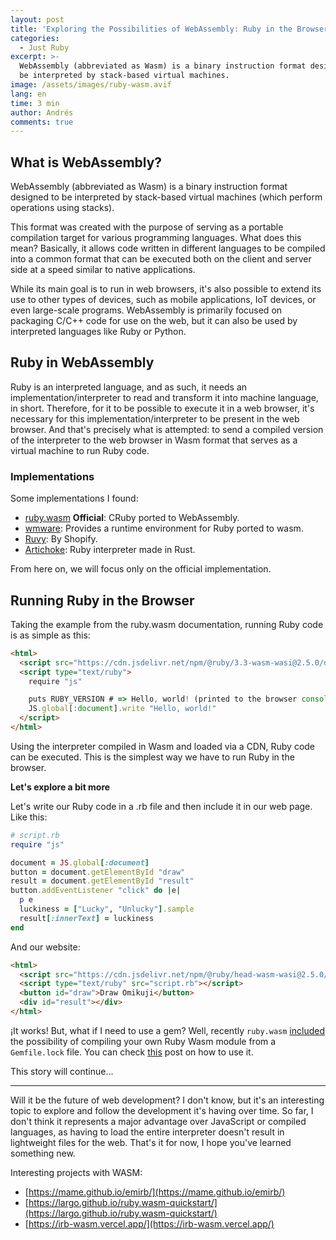 ```yaml
---
layout: post
title: 'Exploring the Possibilities of WebAssembly: Ruby in the Browser'
categories:
  - Just Ruby
excerpt: >-
  WebAssembly (abbreviated as Wasm) is a binary instruction format designed to
  be interpreted by stack-based virtual machines.
image: /assets/images/ruby-wasm.avif
lang: en
time: 3 min
author: Andrés
comments: true
---
```

## What is WebAssembly?

WebAssembly (abbreviated as Wasm) is a binary instruction format designed to be interpreted by stack-based virtual machines (which perform operations using stacks).

This format was created with the purpose of serving as a portable compilation target for various programming languages. What does this mean? Basically, it allows code written in different languages to be compiled into a common format that can be executed both on the client and server side at a speed similar to native applications.

While its main goal is to run in web browsers, it's also possible to extend its use to other types of devices, such as mobile applications, IoT devices, or even large-scale programs. WebAssembly is primarily focused on packaging C/C++ code for use on the web, but it can also be used by interpreted languages like Ruby or Python.

## Ruby in WebAssembly

Ruby is an interpreted language, and as such, it needs an implementation/interpreter to read and transform it into machine language, in short. Therefore, for it to be possible to execute it in a web browser, it's necessary for this implementation/interpreter to be present in the web browser. And that's precisely what is attempted: to send a compiled version of the interpreter to the web browser in Wasm format that serves as a virtual machine to run Ruby code.

### Implementations

Some implementations I found:

- [ruby.wasm](https://github.com/ruby/ruby.wasm/) **Official**: CRuby ported to WebAssembly.
- [wmware](https://github.com/vmware-labs/webassembly-language-runtimes/tree/main/ruby): Provides a runtime environment for Ruby ported to wasm.
- [Ruvy](https://github.com/Shopify/ruvy): By Shopify.
- [Artichoke](https://www.artichokeruby.org/): Ruby interpreter made in Rust.

From here on, we will focus only on the official implementation.

## Running Ruby in the Browser

Taking the example from the ruby.wasm documentation, running Ruby code is as simple as this:

```html
<html>
  <script src="https://cdn.jsdelivr.net/npm/@ruby/3.3-wasm-wasi@2.5.0/dist/browser.script.iife.js"></script>
  <script type="text/ruby">
    require "js"

    puts RUBY_VERSION # => Hello, world! (printed to the browser console)
    JS.global[:document].write "Hello, world!"
  </script>
</html>
```

Using the interpreter compiled in Wasm and loaded via a CDN, Ruby code can be executed. This is the simplest way we have to run Ruby in the browser.

**Let's explore a bit more**

Let's write our Ruby code in a .rb file and then include it in our web page. Like this:

```ruby
# script.rb
require "js"

document = JS.global[:document]
button = document.getElementById "draw"
result = document.getElementById "result"
button.addEventListener "click" do |e|
  p e
  luckiness = ["Lucky", "Unlucky"].sample
  result[:innerText] = luckiness
end
```

And our website:

```html
<html>
  <script src="https://cdn.jsdelivr.net/npm/@ruby/head-wasm-wasi@2.5.0/dist/browser.script.iife.js"></script>
  <script type="text/ruby" src="script.rb"></script>
  <button id="draw">Draw Omikuji</button>
  <div id="result"></div>
</html>
```

¡It works! But, what if I need to use a gem? Well, recently `ruby.wasm` [included](https://github.com/ruby/ruby.wasm/pull/358) the possibility of compiling your own Ruby Wasm module from a `Gemfile.lock` file. You can check [this](https://evilmartians.com/chronicles/first-steps-with-ruby-wasm-or-building-ruby-next-playground) post on how to use it.

This story will continue...

---

Will it be the future of web development? I don't know, but it's an interesting topic to explore and follow the development it's having over time. So far, I don't think it represents a major advantage over JavaScript or compiled languages, as having to load the entire interpreter doesn't result in lightweight files for the web. That's it for now, I hope you've learned something new.

Interesting projects with WASM:

- [https://mame.github.io/emirb/](https://mame.github.io/emirb/)
- [https://largo.github.io/ruby.wasm-quickstart/](https://largo.github.io/ruby.wasm-quickstart/)
- [https://irb-wasm.vercel.app/](https://irb-wasm.vercel.app/)

